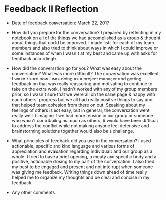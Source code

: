 # Feedback II Reflection

* Date of feedback conversation: March 22, 2017

* How did you prepare for the conversation? 
I prepared by reflecting in my notebook on all of the things we had accomplished as a group & thought about things that could be improved. I made lists for each of my team members and also tried to think about ways in which I could improve or some instances of when I wasn't at my best and came up with asks for feedback accordingly.

* How did the conversation go for you? What was easy about the conversation? What was more difficult? 
The conversation was excellent. I wasn't sure how I was doing as a project manager and getting feedback on that was really reassuring and motivating to continue to take on the extra work. I hadn't worked with any of my group members prior, so I wasn't sure that we were all on the same page & happy with each others' progress but we all had really positive things to say and that helped team cohesion from there on out. Speaking about my feelings of others is not easy, but in general, the conversation went really well. I imagine if we had more tension in our group or someone who wasn't contributing as much as others, it would have been difficult to address the conflict while not making anyone feel defensive and brainstorming solutions together would also be a challenge.

* What principles of feedback did you use in the conversation?
I used actionable, specific and kind language and various forms of appreciation and evaluation regarding individuals and our group as a whole. I tried to have a brief opening, a meaty and specific body and a positive, actionable closing to my part of the conversation. I also tried my best to be engaged and present and not interrupt when someone was giving me feedback. Writing things down ahead of time really helped me to organize my thoughts and be clear and concise in my feedback.

* Any other comments:
